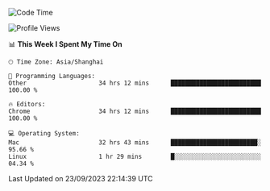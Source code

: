 <!--START_SECTION:waka-->
![Code Time](http://img.shields.io/badge/Code%20Time-1%2C295%20hrs%2058%20mins-blue)

![Profile Views](http://img.shields.io/badge/Profile%20Views-1-blue)

📊 **This Week I Spent My Time On** 

```text
🕑︎ Time Zone: Asia/Shanghai

💬 Programming Languages: 
Other                    34 hrs 12 mins      █████████████████████████   100.00 % 

🔥 Editors: 
Chrome                   34 hrs 12 mins      █████████████████████████   100.00 % 

💻 Operating System: 
Mac                      32 hrs 43 mins      ████████████████████████░   95.66 % 
Linux                    1 hr 29 mins        █░░░░░░░░░░░░░░░░░░░░░░░░   04.34 % 
```


 Last Updated on 23/09/2023 22:14:39 UTC
<!--END_SECTION:waka-->
